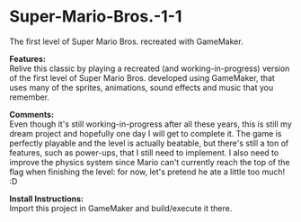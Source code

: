 # Super-Mario-Bros.-1-1
The first level of Super Mario Bros. recreated with GameMaker.


<b>Features:</b><br/>
Relive this classic by playing a recreated (and working-in-progress) version of the first level of Super Mario Bros. developed using GameMaker, that uses many of the sprites, animations, sound effects and music that you remember.


<b>Comments:</b><br/>
Even though it's still working-in-progress after all these years, this is still my dream project and hopefully one day I will get to complete it. The game is perfectly playable and the level is actually beatable, but there's still a ton of features, such as power-ups, that I still need to implement. I also need to improve the physics system since Mario can't currently reach the top of the flag when finishing the level: for now, let's pretend he ate a little too much! :D


<b>Install Instructions:</b><br/>
Import this project in GameMaker and build/execute it there.
